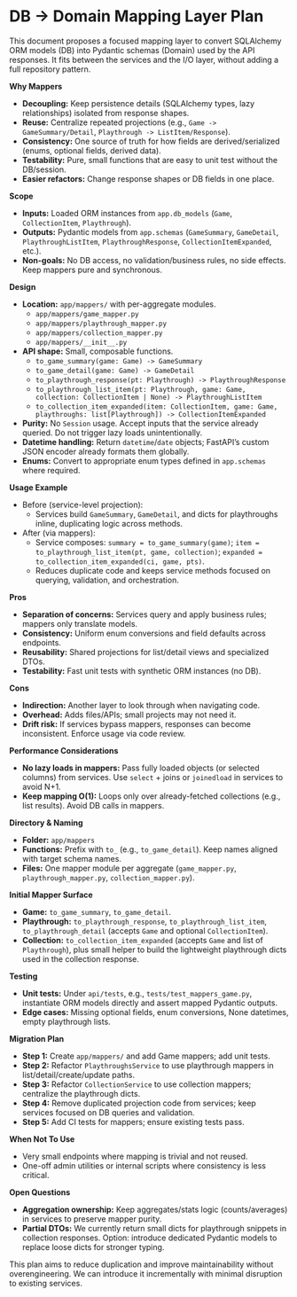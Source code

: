 # DB → Domain Mapping Layer Plan

This document proposes a focused mapping layer to convert SQLAlchemy ORM models (DB) into Pydantic schemas (Domain) used by the API responses. It fits between the services and the I/O layer, without adding a full repository pattern.

**Why Mappers**
- **Decoupling:** Keep persistence details (SQLAlchemy types, lazy relationships) isolated from response shapes.
- **Reuse:** Centralize repeated projections (e.g., `Game -> GameSummary/Detail`, `Playthrough -> ListItem/Response`).
- **Consistency:** One source of truth for how fields are derived/serialized (enums, optional fields, derived data).
- **Testability:** Pure, small functions that are easy to unit test without the DB/session.
- **Easier refactors:** Change response shapes or DB fields in one place.

**Scope**
- **Inputs:** Loaded ORM instances from `app.db_models` (`Game`, `CollectionItem`, `Playthrough`).
- **Outputs:** Pydantic models from `app.schemas` (`GameSummary`, `GameDetail`, `PlaythroughListItem`, `PlaythroughResponse`, `CollectionItemExpanded`, etc.).
- **Non-goals:** No DB access, no validation/business rules, no side effects. Keep mappers pure and synchronous.

**Design**
- **Location:** `app/mappers/` with per-aggregate modules.
  - `app/mappers/game_mapper.py`
  - `app/mappers/playthrough_mapper.py`
  - `app/mappers/collection_mapper.py`
  - `app/mappers/__init__.py`
- **API shape:** Small, composable functions.
  - `to_game_summary(game: Game) -> GameSummary`
  - `to_game_detail(game: Game) -> GameDetail`
  - `to_playthrough_response(pt: Playthrough) -> PlaythroughResponse`
  - `to_playthrough_list_item(pt: Playthrough, game: Game, collection: CollectionItem | None) -> PlaythroughListItem`
  - `to_collection_item_expanded(item: CollectionItem, game: Game, playthroughs: list[Playthrough]) -> CollectionItemExpanded`
- **Purity:** No `Session` usage. Accept inputs that the service already queried. Do not trigger lazy loads unintentionally.
- **Datetime handling:** Return `datetime`/`date` objects; FastAPI’s custom JSON encoder already formats them globally.
- **Enums:** Convert to appropriate enum types defined in `app.schemas` where required.

**Usage Example**
- Before (service-level projection):
  - Services build `GameSummary`, `GameDetail`, and dicts for playthroughs inline, duplicating logic across methods.
- After (via mappers):
  - Service composes: `summary = to_game_summary(game)`; `item = to_playthrough_list_item(pt, game, collection)`; `expanded = to_collection_item_expanded(ci, game, pts)`.
  - Reduces duplicate code and keeps service methods focused on querying, validation, and orchestration.

**Pros**
- **Separation of concerns:** Services query and apply business rules; mappers only translate models.
- **Consistency:** Uniform enum conversions and field defaults across endpoints.
- **Reusability:** Shared projections for list/detail views and specialized DTOs.
- **Testability:** Fast unit tests with synthetic ORM instances (no DB).

**Cons**
- **Indirection:** Another layer to look through when navigating code.
- **Overhead:** Adds files/APIs; small projects may not need it.
- **Drift risk:** If services bypass mappers, responses can become inconsistent. Enforce usage via code review.

**Performance Considerations**
- **No lazy loads in mappers:** Pass fully loaded objects (or selected columns) from services. Use `select` + joins or `joinedload` in services to avoid N+1.
- **Keep mapping O(1):** Loops only over already-fetched collections (e.g., list results). Avoid DB calls in mappers.

**Directory & Naming**
- **Folder:** `app/mappers`
- **Functions:** Prefix with `to_` (e.g., `to_game_detail`). Keep names aligned with target schema names.
- **Files:** One mapper module per aggregate (`game_mapper.py`, `playthrough_mapper.py`, `collection_mapper.py`).

**Initial Mapper Surface**
- **Game:** `to_game_summary`, `to_game_detail`.
- **Playthrough:** `to_playthrough_response`, `to_playthrough_list_item`, `to_playthrough_detail` (accepts `Game` and optional `CollectionItem`).
- **Collection:** `to_collection_item_expanded` (accepts `Game` and list of `Playthrough`), plus small helper to build the lightweight playthrough dicts used in the collection response.

**Testing**
- **Unit tests:** Under `api/tests`, e.g., `tests/test_mappers_game.py`, instantiate ORM models directly and assert mapped Pydantic outputs.
- **Edge cases:** Missing optional fields, enum conversions, None datetimes, empty playthrough lists.

**Migration Plan**
- **Step 1:** Create `app/mappers/` and add Game mappers; add unit tests.
- **Step 2:** Refactor `PlaythroughsService` to use playthrough mappers in list/detail/create/update paths.
- **Step 3:** Refactor `CollectionService` to use collection mappers; centralize the playthrough dicts.
- **Step 4:** Remove duplicated projection code from services; keep services focused on DB queries and validation.
- **Step 5:** Add CI tests for mappers; ensure existing tests pass.

**When Not To Use**
- Very small endpoints where mapping is trivial and not reused.
- One-off admin utilities or internal scripts where consistency is less critical.

**Open Questions**
- **Aggregation ownership:** Keep aggregates/stats logic (counts/averages) in services to preserve mapper purity.
- **Partial DTOs:** We currently return small dicts for playthrough snippets in collection responses. Option: introduce dedicated Pydantic models to replace loose dicts for stronger typing.

This plan aims to reduce duplication and improve maintainability without overengineering. We can introduce it incrementally with minimal disruption to existing services.
